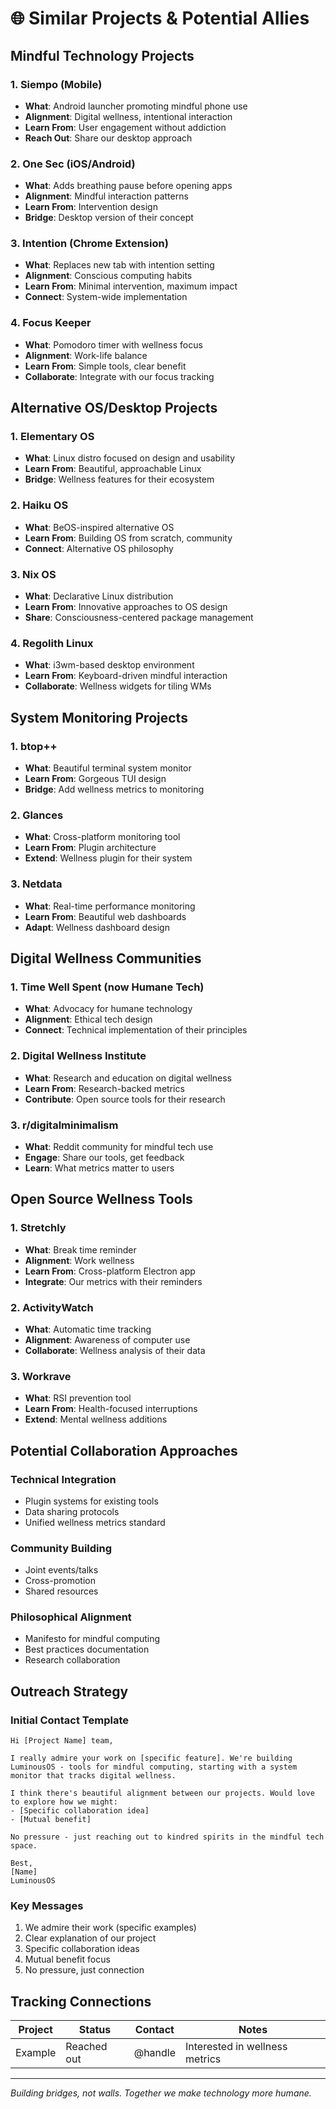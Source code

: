 # 🌐 Similar Projects & Potential Allies

## Mindful Technology Projects

### 1. **Siempo** (Mobile)
- **What**: Android launcher promoting mindful phone use
- **Alignment**: Digital wellness, intentional interaction
- **Learn From**: User engagement without addiction
- **Reach Out**: Share our desktop approach

### 2. **One Sec** (iOS/Android)
- **What**: Adds breathing pause before opening apps
- **Alignment**: Mindful interaction patterns
- **Learn From**: Intervention design
- **Bridge**: Desktop version of their concept

### 3. **Intention** (Chrome Extension)
- **What**: Replaces new tab with intention setting
- **Alignment**: Conscious computing habits
- **Learn From**: Minimal intervention, maximum impact
- **Connect**: System-wide implementation

### 4. **Focus Keeper** 
- **What**: Pomodoro timer with wellness focus
- **Alignment**: Work-life balance
- **Learn From**: Simple tools, clear benefit
- **Collaborate**: Integrate with our focus tracking

## Alternative OS/Desktop Projects

### 1. **Elementary OS**
- **What**: Linux distro focused on design and usability
- **Learn From**: Beautiful, approachable Linux
- **Bridge**: Wellness features for their ecosystem

### 2. **Haiku OS**
- **What**: BeOS-inspired alternative OS
- **Learn From**: Building OS from scratch, community
- **Connect**: Alternative OS philosophy

### 3. **Nix OS**
- **What**: Declarative Linux distribution
- **Learn From**: Innovative approaches to OS design
- **Share**: Consciousness-centered package management

### 4. **Regolith Linux**
- **What**: i3wm-based desktop environment
- **Learn From**: Keyboard-driven mindful interaction
- **Collaborate**: Wellness widgets for tiling WMs

## System Monitoring Projects

### 1. **btop++**
- **What**: Beautiful terminal system monitor
- **Learn From**: Gorgeous TUI design
- **Bridge**: Add wellness metrics to monitoring

### 2. **Glances**
- **What**: Cross-platform monitoring tool
- **Learn From**: Plugin architecture
- **Extend**: Wellness plugin for their system

### 3. **Netdata**
- **What**: Real-time performance monitoring
- **Learn From**: Beautiful web dashboards
- **Adapt**: Wellness dashboard design

## Digital Wellness Communities

### 1. **Time Well Spent** (now Humane Tech)
- **What**: Advocacy for humane technology
- **Alignment**: Ethical tech design
- **Connect**: Technical implementation of their principles

### 2. **Digital Wellness Institute**
- **What**: Research and education on digital wellness
- **Learn From**: Research-backed metrics
- **Contribute**: Open source tools for their research

### 3. **r/digitalminimalism**
- **What**: Reddit community for mindful tech use
- **Engage**: Share our tools, get feedback
- **Learn**: What metrics matter to users

## Open Source Wellness Tools

### 1. **Stretchly**
- **What**: Break time reminder
- **Alignment**: Work wellness
- **Learn From**: Cross-platform Electron app
- **Integrate**: Our metrics with their reminders

### 2. **ActivityWatch**
- **What**: Automatic time tracking
- **Alignment**: Awareness of computer use
- **Collaborate**: Wellness analysis of their data

### 3. **Workrave**
- **What**: RSI prevention tool
- **Learn From**: Health-focused interruptions
- **Extend**: Mental wellness additions

## Potential Collaboration Approaches

### Technical Integration
- Plugin systems for existing tools
- Data sharing protocols
- Unified wellness metrics standard

### Community Building
- Joint events/talks
- Cross-promotion
- Shared resources

### Philosophical Alignment
- Manifesto for mindful computing
- Best practices documentation
- Research collaboration

## Outreach Strategy

### Initial Contact Template
```
Hi [Project Name] team,

I really admire your work on [specific feature]. We're building LuminousOS - tools for mindful computing, starting with a system monitor that tracks digital wellness.

I think there's beautiful alignment between our projects. Would love to explore how we might:
- [Specific collaboration idea]
- [Mutual benefit]

No pressure - just reaching out to kindred spirits in the mindful tech space.

Best,
[Name]
LuminousOS
```

### Key Messages
1. We admire their work (specific examples)
2. Clear explanation of our project
3. Specific collaboration ideas
4. Mutual benefit focus
5. No pressure, just connection

## Tracking Connections

| Project | Status | Contact | Notes |
|---------|---------|---------|--------|
| Example | Reached out | @handle | Interested in wellness metrics |

---

*Building bridges, not walls. Together we make technology more humane.*